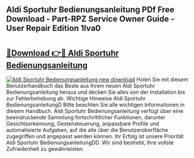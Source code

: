 ## Aldi Sportuhr Bedienungsanleitung PDf Free Download - Part-RPZ Service Owner Guide - User Repair Edition 1lva0

# <h2><a href="http://df59xqx.blite.top/?on=Aldi+Sportuhr+Bedienungsanleitung">🔗Download 👉🔴 Aldi Sportuhr Bedienungsanleitung</a></h2>

[![Aldi Sportuhr Bedienungsanleitung new download](https://i.imgur.com/lujVjoI.png)](http://df59xqx.blite.top/?on=Aldi+Sportuhr+Bedienungsanleitung)
Holen Sie mit diesem Benutzerhandbuch das Beste aus Ihrem neuen Aldi Sportuhr Bedienungsanleitung heraus und decken Sie alles von der Installation bis zur Fehlerbehebung ab. Wichtige Hinweise Aldi Sportuhr BedienungsanleitungD Bitte beachten Sie alle wichtigen Informationen in diesem Handbuch. Aldi Sportuhr Bedienungsanleitung verfügt über eine beeindruckende Sammlung fortschrittlicher Funktionen, darunter Gesichtserkennung, Gestensteuerung, anpassbare Profile und automatisierte Aufgaben, auf die alle über die Benutzeroberfläche zugegriffen und angepasst werden können. Ihr Erfolg ist unsere Priorität Aldi Sportuhr BedienungsanleitungDD. Wir sind bestrebt, Ihre vollste Zufriedenheit zu gewährleisten.
